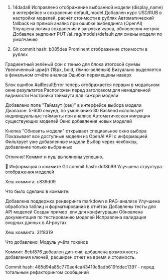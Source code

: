 1. 14dada8
Исправлено отображение выбранной модели (display_name) в интерфейсе и сохранение default_model
Добавлен курс USD/RUB в настройки моделей, расчёт стоимости в рублях
Автоматический fallback на прямой анализ при ошибке эмбеддинга (OpenAI)
Улучшена логика сохранения и загрузки курса, обновления метрик
Добавлен эндпоинт PUT /ai_rag/models/default для смены модели по умолчанию

2. Git commit hash: b085dea
Prominent отображение стоимости в рублях

Градиентный зелёный фон с тенью для блока итоговой суммы
Увеличенный шрифт (18px, bold, тёмно-зелёный)
Визуально выделяется в финальном отчёте анализа
Ошибки перемещены наверх

Блок ошибок #aiResultError теперь отображается первым в модальном окне результатов
Расположен перед заголовком для немедленной видимости
Настройка таймаута для каждой модели

Добавлено поле "Таймаут (сек)" в интерфейсе выбора модели
Диапазон: 5-600 секунд, по умолчанию 30
Backend использует индивидуальные таймауты при анализе
Автоматическая миграция существующих моделей
Окно добавления новых моделей

Кнопка "Обновить модели" открывает специальное окно выбора
Показывает все доступные модели из OpenAI API с информацией
Фильтрует уже добавленные модели
Выбор через чекбоксы, добавление только выбранных


Отлично! Коммит и пуш выполнены успешно.

📌 Информация о коммите
Git commit hash: ddf8b99
Улучшена структура отображения моделей

Хеш коммита: c839d09

Что было сделано в коммите:

Добавлена поддержка рендеринга markdown в RAG-анализе
Улучшена обработка таблиц и форматирования в отчётах
Добавлены тесты для API моделей
Создан пример .env для конфигурации
Обновлена документация по тестированию моделей
Исправлена валидация входных данных в AI-роутах


Хеш коммита: 31f8319

Что добавлено:
Модуль учёта токенов 

Коммит: 8ebf876
добавлен дип-сик, добавлена возможность добавления ключей, расширен отчет на время и стоимость.

Commit hash: 485d94a85c770ae4ca43419c8adb619fddac1397 - перед тотальным рефакторингом сообщений